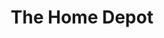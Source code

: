 ---
title: "The Home Depot"
url: /new-orleans/the-home-depot-south-claiborne-avenue/
shop: Baumarkt
---